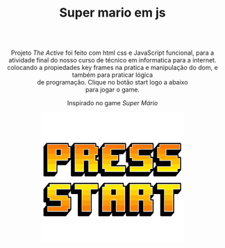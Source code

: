 <h1 align="center"> Super mario em js </h1>

  <div align="center">
  <br/>
    <br/>
  <p>
    Projeto <i>The Active</i> foi feito com html css e JavaScript funcional, para a atividade final do nosso curso de técnico em informatica para a internet. <br/>
    colocando a propiedades key frames na pratica e manipulação do dom, e também para praticar lógica <br/>
    de programação.
    Clique no botão start logo a abaixo <br/>
    para jogar o game.
  </p>

  <p>Inspirado no game <i>Super Mário<i><p>
  </div>
  
  <div align="center">
  <a href=""><img width="330px" height="300px" src="./imagens/start.gif" /></a>
  </div>
  
  
 

